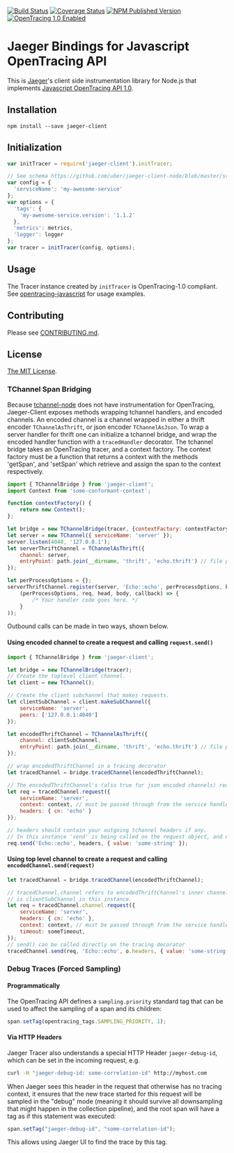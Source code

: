 [![Build Status][ci-img]][ci] [![Coverage Status][cov-img]][cov] [![NPM Published Version][npm-img]][npm] [![OpenTracing 1.0 Enabled][ot-img]][ot-url]

# Jaeger Bindings for Javascript OpenTracing API

This is [Jaeger](https://uber.github.io/jaeger/)'s client side instrumentation library for Node.js that implements
[Javascript OpenTracing API 1.0](https://github.com/opentracing/opentracing-javascript/).

## Installation

`npm install --save jaeger-client`

## Initialization

```javascript
var initTracer = require('jaeger-client').initTracer;

// See schema https://github.com/uber/jaeger-client-node/blob/master/src/configuration.js#L37
var config = {
  'serviceName': 'my-awesome-service'
};
var options = {
  'tags': {
    'my-awesome-service.version': '1.1.2'
  },
  'metrics': metrics,
  'logger': logger
};
var tracer = initTracer(config, options);
```

## Usage

The Tracer instance created by `initTracer` is OpenTracing-1.0 compliant.
See [opentracing-javascript](https://github.com/opentracing/opentracing-javascript) for usage examples.

## Contributing

Please see [CONTRIBUTING.md](./CONTRIBUTING.md).

## License

[The MIT License](./LICENSE).

### TChannel Span Bridging

Because [tchannel-node](https://github.com/uber/tchannel-node) does not have instrumentation
for OpenTracing, Jaeger-Client exposes methods wrapping tchannel handlers, and encoded channels.
An encoded channel is a channel wrapped in either a thrift encoder `TChannelAsThrift`,
or json encoder `TChannelAsJson`.  To wrap a server handler for thrift one can initialize
a tchannel bridge, and wrap the encoded handler function with a `tracedHandler` decorator.
The tchannel bridge takes an OpenTracing  tracer, and a context factory.  The context factory
must be a function that returns a context with the methods 'getSpan', and 'setSpan' which retrieve 
and assign the span to the context respectively.

```javascript
import { TChannelBridge } from 'jaeger-client';
import Context from 'some-conformant-context';

function contextFactory() {
    return new Context();
};

let bridge = new TChannelBridge(tracer, {contextFactory: contextFactory});
let server = new TChannel({ serviceName: 'server' });
server.listen(4040, '127.0.0.1');
let serverThriftChannel = TChannelAsThrift({
    channel: server,
    entryPoint: path.join(__dirname, 'thrift', 'echo.thrift') // file path to a thrift file
});

let perProcessOptions = {};
serverThriftChannel.register(server, 'Echo::echo', perProcessOptions, bridge.tracedHandler(
    (perProcessOptions, req, head, body, callback) => {
        /* Your handler code goes here. */
    }
));
```


Outbound calls can be made in two ways, shown below.

#### Using encoded channel to create a request and calling `request.send()`

```javascript
import { TChannelBridge } from 'jaeger-client';

let bridge = new TChannelBridge(tracer);
// Create the toplevel client channel.
let client = new TChannel();

// Create the client subchannel that makes requests.
let clientSubChannel = client.makeSubChannel({
    serviceName: 'server',
    peers: ['127.0.0.1:4040']
});

let encodedThriftChannel = TChannelAsThrift({
    channel: clientSubChannel,
    entryPoint: path.join(__dirname, 'thrift', 'echo.thrift') // file path to a thrift file
});

// wrap encodedThriftChannel in a tracing decorator
let tracedChannel = bridge.tracedChannel(encodedThriftChannel);

// The encodedThriftChannel's (also true for json encoded channels) request object can call 'send' directly.
let req = tracedChannel.request({
    serviceName: 'server',
    context: context, // must be passed through from the service handler shown above
    headers: { cn: 'echo' }
});

// headers should contain your outgoing tchannel headers if any.
// In this instance 'send' is being called on the request object, and not the channel.
req.send('Echo::echo', headers, { value: 'some-string' });
```

#### Using top level channel to create a request and calling `encodedChannel.send(request)`

```javascript
let tracedChannel = bridge.tracedChannel(encodedThriftChannel);

// tracedChannel.channel refers to encodedThriftChannel's inner channel which
// is clientSubChannel in this instance.
let req = tracedChannel.channel.request({
    serviceName: 'server',
    headers: { cn: 'echo' },
    context: context, // must be passed through from the service handler shown above
    timeout: someTimeout,
});
// send() can be called directly on the tracing decorator
tracedChannel.send(req, 'Echo::echo', o.headers, { value: 'some-string' }, clientCallback);
```

### Debug Traces (Forced Sampling)

#### Programmatically

The OpenTracing API defines a `sampling.priority` standard tag that
can be used to affect the sampling of a span and its children:

```javascript
span.setTag(opentracing_tags.SAMPLING_PRIORITY, 1);
```

#### Via HTTP Headers

Jaeger Tracer also understands a special HTTP Header `jaeger-debug-id`,
which can be set in the incoming request, e.g.

```sh
curl -H "jaeger-debug-id: some-correlation-id" http://myhost.com
```

When Jaeger sees this header in the request that otherwise has no
tracing context, it ensures that the new trace started for this
request will be sampled in the "debug" mode (meaning it should survive
all downsampling that might happen in the collection pipeline), and the
root span will have a tag as if this statement was executed:

```javascript
span.setTag("jaeger-debug-id", "some-correlation-id");
```

This allows using Jaeger UI to find the trace by this tag.


  [ci-img]: https://travis-ci.org/jaegertracing/jaeger-client-node.svg?branch=master
  [ci]: https://travis-ci.org/jaegertracing/jaeger-client-node
  [cov-img]: https://coveralls.io/repos/github/jaegertracing/jaeger-client-node/badge.svg?branch=master
  [cov]: https://coveralls.io/github/jaegertracing/jaeger-client-node?branch=master
  [npm-img]: https://badge.fury.io/js/jaeger-client.svg
  [npm]: https://www.npmjs.com/package/jaeger-client
  [ot-img]: https://img.shields.io/badge/OpenTracing--1.0-enabled-blue.svg
  [ot-url]: http://opentracing.io

